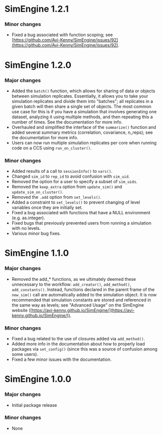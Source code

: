 # SimEngine 1.2.1

### Minor changes

- Fixed a bug associated with function scoping; see [https://github.com/Avi-Kenny/SimEngine/issues/92](https://github.com/Avi-Kenny/SimEngine/issues/92).

# SimEngine 1.2.0

### Major changes

- Added the `batch()` function, which allows for sharing of data or objects between simulation replicates. Essentially, it allows you to take your simulation replicates and divide them into "batches"; all replicates in a given batch will then share a single set of objects. The most common use case for this is if you have a simulation that involves generating one dataset, analyzing it using multiple methods, and then repeating this a number of times. See the documentation for more info.
- Overhauled and simplified the interface of the `summarize()` function and added several summary metrics (correlation, covariance, n_reps); see the documentation for more info.
- Users can now run multiple simulation replicates per core when running code on a CCS using `run_on_cluster()`.

### Minor changes

- Added results of a call to `sessionInfo()` to `vars()`.
- Changed `sim_id` to `rep_id` to avoid confusion with `sim_uid`.
- Removed the option for a user to specify a subset of `sim_uids`.
- Removed the `keep_extra` option from `update_sim()` and `update_sim_on_cluster()`.
- Removed the `.add` option from `set_levels()`.
- Added a constraint to `set_levels()` to prevent changing of level variables once they are initially set.
- Fixed a bug associated with functions that have a NULL environment (e.g. as.integer).
- Fixed bugs that previously prevented users from running a simulation with no levels.
- Various minor bug fixes.

# SimEngine 1.1.0

### Major changes

- Removed the add_* functions, as we ultimately deemed these unnecessary to the workflow: `add_creator()`, `add_method()`, `add_constants()`. Instead, functions declared in the parent frame of the `new_sim()` call are automatically added to the simulation object. It is now recommended that simulation constants are stored and referenced in the same way as levels; see "Advanced Usage" on the SimEngine website ([https://avi-kenny.github.io/SimEngine/](https://avi-kenny.github.io/SimEngine/)).

### Minor changes

- Fixed a bug related to the use of closures added via `add_method()`.
- Added more info in the documentation about how to properly load packages via `set_config()` (since this was a source of confusion among some users).
- Fixed a few minor issues with the documentation.

# SimEngine 1.0.0

### Major changes

- Initial package release

### Minor changes

- None
